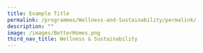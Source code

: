 ```yaml
---
title: Example Title
permalink: /programmes/Wellness-and-Sustainability/permalink/
description: ""
image: /images/BetterHomes.png
third_nav_title: Wellness & Sustainability
---
```

